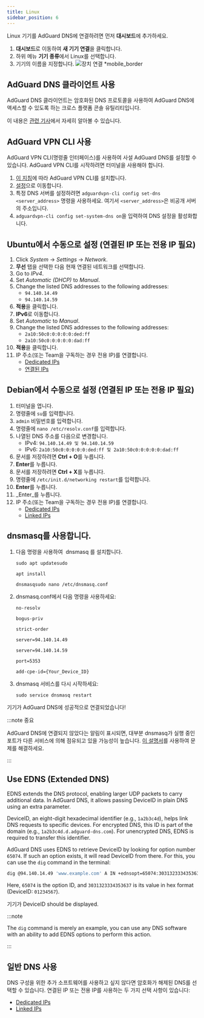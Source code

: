 ```yaml
---
title: Linux
sidebar_position: 6
---
```


Linux 기기를 AdGuard DNS에 연결하려면 먼저 **대시보드**에 추가하세요.

1. **대시보드**로 이동하여 **새 기기 연결**을 클릭합니다.
2. 하위 메뉴 **기기 종류**에서 Linux를 선택합니다.
3. 기기의 이름을 지정합니다.
    ![장치 연결 \*mobile_border](https://cdn.adtidy.org/content/kb/dns/private/new_dns/connect/choose_linux.png)

## AdGuard DNS 클라이언트 사용

AdGuard DNS 클라이언트는 암호화된 DNS 프로토콜을 사용하여 AdGuard DNS에 액세스할 수 있도록 하는 크로스 플랫폼 콘솔 유틸리티입니다.

이 내용은 [관련 기사](/dns-client/overview/)에서 자세히 알아볼 수 있습니다.

## AdGuard VPN CLI 사용

AdGuard VPN CLI(명령줄 인터페이스)를 사용하여 사설 AdGuard DNS를 설정할 수 있습니다. AdGuard VPN CLI를 시작하려면 터미널을 사용해야 합니다.

1. [이 지침](https://adguard-vpn.com/kb/adguard-vpn-for-linux/installation/)에 따라 AdGuard VPN CLI를 설치합니다.
2. [설정](https://adguard-vpn.com/kb/adguard-vpn-for-linux/settings/)으로 이동합니다.
3. 특정 DNS 서버를 설정하려면 `adguardvpn-cli config set-dns <server_address>` 명령을 사용하세요. 여기서 `<server_address>`은 비공개 서버의 주소입니다.
4. `adguardvpn-cli config set-system-dns on`을 입력하여 DNS 설정을 활성화합니다.

## Ubuntu에서 수동으로 설정 (연결된 IP 또는 전용 IP 필요)

1. Click _System_ → _Settings_ → _Network_.
2. **무선** 탭을 선택한 다음 현재 연결된 네트워크를 선택합니다.
3. Go to _IPv4_.
4. Set _Automatic (DHCP)_ to _Manual_.
5. Change the listed DNS addresses to the following addresses:
    - `94.140.14.49`
    - `94.140.14.59`
6. **적용**을 클릭합니다.
7. **IPv6**로 이동합니다.
8. Set _Automatic_ to _Manual_.
9. Change the listed DNS addresses to the following addresses:
    - `2a10:50c0:0:0:0:0:ded:ff`
    - `2a10:50c0:0:0:0:0:dad:ff`
10. **적용**을 클릭합니다.
11. IP 주소(또는 Team을 구독하는 경우 전용 IP)를 연결합니다.
    - [Dedicated IPs](/private-dns/connect-devices/other-options/dedicated-ip.md)
    - [연결된 IPs](/private-dns/connect-devices/other-options/linked-ip.md)

## Debian에서 수동으로 설정 (연결된 IP 또는 전용 IP 필요)

1. 터미널을 엽니다.
2. 명령줄에 `su`를 입력합니다.
3. `admin` 비밀번호를 입력합니다.
4. 명령줄에 `nano /etc/resolv.conf`를 입력합니다.
5. 나열된 DNS 주소를 다음으로 변경합니다.
    - IPv4: `94.140.14.49 및 94.140.14.59`
    - IPv6: `2a10:50c0:0:0:0:0:ded:ff 및 2a10:50c0:0:0:0:0:dad:ff`
6. 문서를 저장하려면 **Ctrl + O**를 누릅니다.
7. **Enter**를 누릅니다.
8. 문서를 저장하려면 **Ctrl + X**를 누릅니다.
9. 명령줄에 `/etc/init.d/networking restart`를 입력합니다.
10. **Enter**를 누릅니다.
11. _Enter_를 누릅니다.
12. IP 주소(또는 Team을 구독하는 경우 전용 IP)를 연결합니다.
    - [Dedicated IPs](/private-dns/connect-devices/other-options/dedicated-ip.md)
    - [Linked IPs](/private-dns/connect-devices/other-options/linked-ip.md)

## dnsmasq를 사용합니다.

1. 다음 명령을 사용하여  dnsmasq 를 설치합니다.

    `sudo apt updatesudo`

    `apt install`

    `dnsmasqsudo nano /etc/dnsmasq.conf`

2. dnsmasq.conf에서 다음 명령을 사용하세요:

    `no-resolv`

    `bogus-priv`

    `strict-order`

    `server=94.140.14.49`

    `server=94.140.14.59`

    `port=5353`

    `add-cpe-id={Your_Device_ID}`

3. dnsmasq 서비스를 다시 시작하세요:

    `sudo service dnsmasq restart`

기기가 AdGuard DNS에 성공적으로 연결되었습니다!

:::note 중요

AdGuard DNS에 연결되지 않았다는 알림이 표시되면, 대부분 dnsmasq가 실행 중인 포트가 다른 서비스에 의해 점유되고 있을 가능성이 높습니다. [이 설명서](https://github.com/AdguardTeam/AdGuardHome/wiki/FAQ#bindinuse)를 사용하여 문제를 해결하세요.

:::

## Use EDNS (Extended DNS)

EDNS extends the DNS protocol, enabling larger UDP packets to carry additional data. In AdGuard DNS, it allows passing DeviceID in plain DNS using an extra parameter.

DeviceID, an eight-digit hexadecimal identifier (e.g., `1a2b3c4d`), helps link DNS requests to specific devices. For encrypted DNS, this ID is part of the domain (e.g., `1a2b3c4d.d.adguard-dns.com`). For unencrypted DNS, EDNS is required to transfer this identifier.

AdGuard DNS uses EDNS to retrieve DeviceID by looking for option number `65074`. If such an option exists, it will read DeviceID from there. For this, you can use the `dig` command in the terminal:

```sh
dig @94.140.14.49 'www.example.com' A IN +ednsopt=65074:3031323334353637
```

Here, `65074` is the option ID, and `3031323334353637` is its value in hex format (DeviceID: `01234567`).

기기가 DeviceID should be displayed.

:::note

The `dig` command is merely an example, you can use any DNS software with an ability to add EDNS options to perform this action.

:::

## 일반 DNS 사용

DNS 구성을 위한 추가 소프트웨어를 사용하고 싶지 않다면 암호화가 해제된 DNS를 선택할 수 있습니다. 연결된 IP 또는 전용 IP를 사용하는 두 가지 선택 사항이 있습니다:

- [Dedicated IPs](/private-dns/connect-devices/other-options/dedicated-ip.md)
- [Linked IPs](/private-dns/connect-devices/other-options/linked-ip.md)
